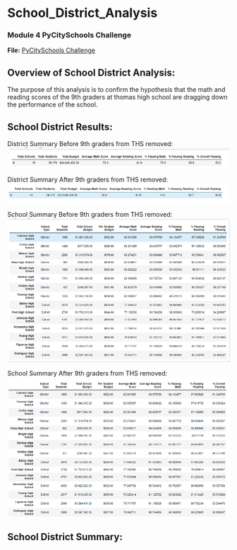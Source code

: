 # School_District_Analysis
 
### Module 4 PyCitySchools Challenge 
**File:** [PyCitySchools Challenge](PyCitySchools_Challenge.ipynb)

## Overview of School District Analysis:
The purpose of this analysis is to confirm the hypothesis that the math and reading scores of the 9th graders at thomas high school are dragging down the performance of the school.

## School District Results:
District Summary Before 9th graders from THS removed:
![District Analysis Before 9th Graders Removed](Resources/D_Analysis_Before.PNG)

District Summary After 9th graders from THS removed:
![District Analysis Before 9th Graders Removed](Resources/District_Analysis.PNG)

School Summary Before 9th graders from THS removed:
![School Summary Before 9th Graders Removed](Resources/School_Summary_Before.PNG)

School Summary After 9th graders from THS removed:
![School Summary After 9th Graders Removed](Resources/School_Summary_After.PNG)



## School District Summary:
